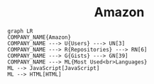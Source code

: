 <h1 align="center">Amazon</h1>

```mermaid
graph LR
COMPANY_NAME{Amazon}
COMPANY_NAME ---> U{Users} ---> UN[3]
COMPANY_NAME ---> R{Repositories} ---> RN[6]
COMPANY_NAME ---> G{Gists} ---> GN[39]
COMPANY_NAME ---> ML{Most Used<br>Languages}
ML --> JavaScript[JavaScript]
ML --> HTML[HTML]
```
